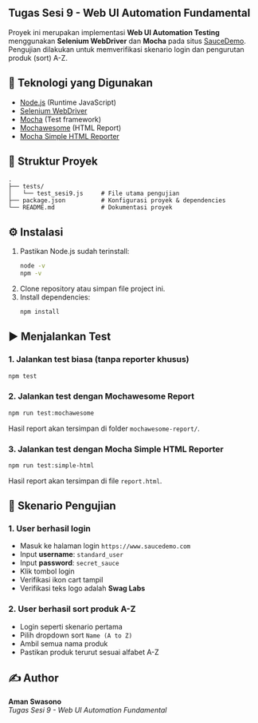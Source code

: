 ## Tugas Sesi 9 - Web UI Automation Fundamental

Proyek ini merupakan implementasi **Web UI Automation Testing** menggunakan **Selenium WebDriver** dan **Mocha** pada situs [SauceDemo](https://www.saucedemo.com/).  
Pengujian dilakukan untuk memverifikasi skenario login dan pengurutan produk (sort) A-Z.

## 📌 Teknologi yang Digunakan
- [Node.js](https://nodejs.org/) (Runtime JavaScript)
- [Selenium WebDriver](https://www.selenium.dev/documentation/webdriver/)
- [Mocha](https://mochajs.org/) (Test framework)
- [Mochawesome](https://www.npmjs.com/package/mochawesome) (HTML Report)
- [Mocha Simple HTML Reporter](https://www.npmjs.com/package/mocha-simple-html-reporter)

## 📂 Struktur Proyek
```
.
├── tests/
│   └── test_sesi9.js     # File utama pengujian
├── package.json          # Konfigurasi proyek & dependencies
└── README.md             # Dokumentasi proyek
```

## ⚙️ Instalasi
1. Pastikan Node.js sudah terinstall:
   ```bash
   node -v
   npm -v
   ```
2. Clone repository atau simpan file project ini.
3. Install dependencies:
   ```bash
   npm install
   ```

## ▶️ Menjalankan Test
### 1. Jalankan test biasa (tanpa reporter khusus)
```bash
npm test
```

### 2. Jalankan test dengan **Mochawesome Report**
```bash
npm run test:mochawesome
```
Hasil report akan tersimpan di folder `mochawesome-report/`.

### 3. Jalankan test dengan **Mocha Simple HTML Reporter**
```bash
npm run test:simple-html
```
Hasil report akan tersimpan di file `report.html`.

## 🧪 Skenario Pengujian
### 1. **User berhasil login**
- Masuk ke halaman login `https://www.saucedemo.com`
- Input **username**: `standard_user`
- Input **password**: `secret_sauce`
- Klik tombol login
- Verifikasi ikon cart tampil
- Verifikasi teks logo adalah **Swag Labs**

### 2. **User berhasil sort produk A-Z**
- Login seperti skenario pertama
- Pilih dropdown sort `Name (A to Z)`
- Ambil semua nama produk
- Pastikan produk terurut sesuai alfabet A-Z

## ✍️ Author
**Aman Swasono**  
_Tugas Sesi 9 - Web UI Automation Fundamental_
